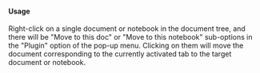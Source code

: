 #### Usage

Right-click on a single document or notebook in the document tree, and there will be "Move to this doc" or "Move to this notebook" sub-options in the "Plugin" option of the pop-up menu. Clicking on them will move the document corresponding to the currently activated tab to the target document or notebook.